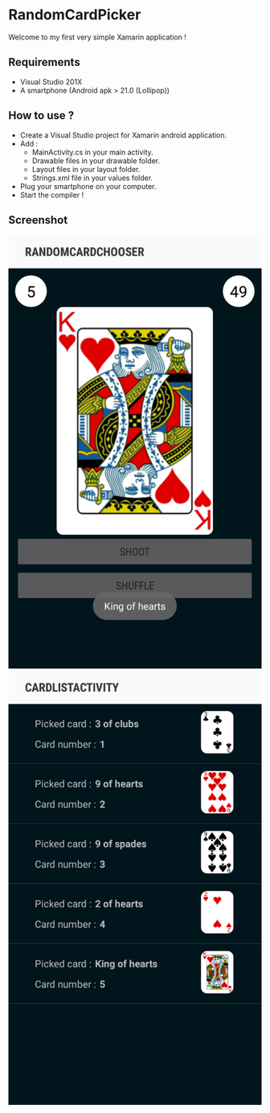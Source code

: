 # RandomCardPicker

Welcome to my first very simple Xamarin application !

## Requirements
- Visual Studio 201X
- A smartphone (Android apk > 21.0 (Lollipop))

## How to use ?

- Create a Visual Studio project for Xamarin android application.
- Add : 
    - MainActivity.cs in your main activity.
    - Drawable files in your drawable folder.
    - Layout files in your layout folder.
    - Strings.xml file in your values folder.
- Plug your smartphone on your computer.
- Start the compiler !

## Screenshot

![Image application demo](https://github.com/AerWyn81/RandomCardPicker/blob/master/docs/1.png)
![Image application demo](https://github.com/AerWyn81/RandomCardPicker/blob/master/docs/2.png)